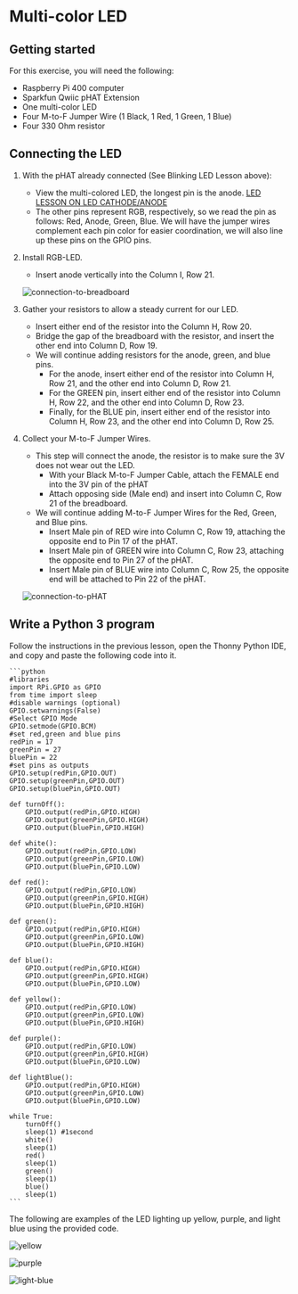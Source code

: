 # Multi-color LED

## Getting started
For this exercise, you will need the following:
* Raspberry Pi 400 computer
* Sparkfun Qwiic pHAT Extension
* One multi-color LED
* Four M-to-F Jumper Wire (1 Black, 1 Red, 1 Green, 1 Blue)
* Four 330 Ohm resistor

## Connecting the LED

1. With the pHAT already connected (See Blinking LED Lesson above):
    * View the multi-colored LED, the longest pin is the anode.
[LED LESSON ON LED CATHODE/ANODE](https://www.admfactory.com/rgb-led-on-raspberry-pi-using-python/)
    * The other pins represent RGB, respectively, so we read the pin as follows:
Red, Anode, Green, Blue.
We will have the jumper wires complement each pin color for easier coordination, we will also line up these pins on the GPIO pins.

2. Install RGB-LED.
    * Insert anode vertically into the Column I, Row 21.

    ![connection-to-breadboard](images/to-breadboard.jpg)

3. Gather your resistors to allow a steady current for our LED.
    * Insert either end of the resistor into the Column H, Row 20.
    * Bridge the gap of the breadboard with the resistor, and insert the other end into Column D, Row 19.
    * We will continue adding resistors for the anode, green, and blue pins.
        * For the anode, insert either end of the resistor into Column H, Row 21, and the other end into Column D, Row 21.
        * For the GREEN pin, insert either end of the resistor into Column H, Row 22, and the other end into Column D, Row 23.
        * Finally, for the BLUE pin, insert either end of the resistor into Column H, Row 23, and the other end into Column D, Row 25.

4. Collect your M-to-F Jumper Wires.
    * This step will connect the anode, the resistor is to make sure the 3V does not wear out the LED.
        * With your Black M-to-F Jumper Cable, attach the FEMALE end into the 3V pin of the pHAT
        * Attach opposing side (Male end) and insert into Column C, Row 21 of the breadboard.
    * We will continue adding M-to-F Jumper Wires for the Red, Green, and Blue pins.
        * Insert Male pin of RED wire into Column C, Row 19, attaching the opposite end to Pin 17 of the pHAT.
        * Insert Male pin of GREEN wire into Column C, Row 23, attaching the opposite end to Pin 27 of the pHAT.
        * Insert Male pin of BLUE wire into Column C, Row 25, the opposite end will be attached to Pin 22 of the pHAT.

    ![connection-to-pHAT](images/to-pHAT.jpg)

## Write a Python 3 program

Follow the instructions in the previous lesson, open the Thonny Python IDE, and copy and paste the following code into it.

    ```python
    #libraries
    import RPi.GPIO as GPIO
    from time import sleep
    #disable warnings (optional)
    GPIO.setwarnings(False)
    #Select GPIO Mode
    GPIO.setmode(GPIO.BCM)
    #set red,green and blue pins
    redPin = 17
    greenPin = 27
    bluePin = 22
    #set pins as outputs
    GPIO.setup(redPin,GPIO.OUT)
    GPIO.setup(greenPin,GPIO.OUT)
    GPIO.setup(bluePin,GPIO.OUT)

    def turnOff():
        GPIO.output(redPin,GPIO.HIGH)
        GPIO.output(greenPin,GPIO.HIGH)
        GPIO.output(bluePin,GPIO.HIGH)

    def white():
        GPIO.output(redPin,GPIO.LOW)
        GPIO.output(greenPin,GPIO.LOW)
        GPIO.output(bluePin,GPIO.LOW)

    def red():
        GPIO.output(redPin,GPIO.LOW)
        GPIO.output(greenPin,GPIO.HIGH)
        GPIO.output(bluePin,GPIO.HIGH)

    def green():
        GPIO.output(redPin,GPIO.HIGH)
        GPIO.output(greenPin,GPIO.LOW)
        GPIO.output(bluePin,GPIO.HIGH)

    def blue():
        GPIO.output(redPin,GPIO.HIGH)
        GPIO.output(greenPin,GPIO.HIGH)
        GPIO.output(bluePin,GPIO.LOW)

    def yellow():
        GPIO.output(redPin,GPIO.LOW)
        GPIO.output(greenPin,GPIO.LOW)
        GPIO.output(bluePin,GPIO.HIGH)

    def purple():
        GPIO.output(redPin,GPIO.LOW)
        GPIO.output(greenPin,GPIO.HIGH)
        GPIO.output(bluePin,GPIO.LOW)

    def lightBlue():
        GPIO.output(redPin,GPIO.HIGH)
        GPIO.output(greenPin,GPIO.LOW)
        GPIO.output(bluePin,GPIO.LOW)

    while True:
        turnOff()
        sleep(1) #1second
        white()
        sleep(1)
        red()
        sleep(1)
        green()
        sleep(1)
        blue()
        sleep(1)
    ```

The following are examples of the LED lighting up yellow, purple, and light blue using the
provided code.

![yellow](images/yellow.jpg)

![purple](images/purple.jpg)

![light-blue](images/lightblue.jpg)
